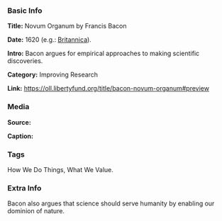 ### Basic Info

**Title:** 
Novum Organum by Francis Bacon

**Date:** 
1620 (e.g.: [Britannica](https://www.britannica.com/topic/Novum-Organum)).

**Intro:** 
Bacon argues for empirical approaches to making scientific discoveries.

**Category:** 
Improving Research

**Link:** 
https://oll.libertyfund.org/title/bacon-novum-organum#preview

### Media

**Source:** 

**Caption:** 

### Tags

How We Do Things, What We Value.

### Extra Info

Bacon also argues that science should serve humanity by enabling our dominion of nature.
